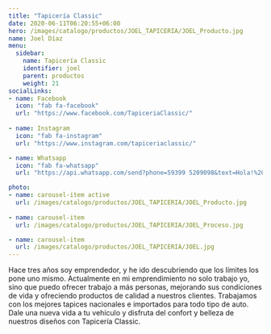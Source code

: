 ```yaml
---
title: "Tapicería Classic"
date: 2020-06-11T06:20:55+06:00
hero: /images/catalogo/productos/JOEL_TAPICERIA/JOEL_Producto.jpg
name: Joel Díaz
menu:
  sidebar:
    name: Tapicería Classic
    identifier: joel
    parent: productos
    weight: 21
socialLinks:
- name: Facebook
  icon: "fab fa-facebook"
  url: "https://www.facebook.com/TapiceriaClassic/"
  
- name: Instagram
  icon: "fab fa-instagram"
  url: "https://www.instagram.com/tapiceriaclassic/"

- name: Whatsapp
  icon: "fab fa-whatsapp"
  url: "https://api.whatsapp.com/send?phone=59399 5209098&text=Hola!%20quiero%20apoyar%20tu%20emprendimiento"

photo:
- name: carousel-item active
  url: /images/catalogo/productos/JOEL_TAPICERIA/JOEL_Producto.jpg
  
- name: carousel-item
  url: /images/catalogo/productos/JOEL_TAPICERIA/JOEL_Proceso.jpg

- name: carousel-item
  url: /images/catalogo/productos/JOEL_TAPICERIA/JOEL.jpg
---
```


Hace tres años soy emprendedor, y he ido descubriendo que los límites los pone uno mismo.
Actualmente en mi emprendimiento no solo trabajo yo, sino que puedo ofrecer trabajo a más
personas, mejorando sus condiciones de vida y ofreciendo productos de calidad a nuestros
clientes. Trabajamos con los mejores tapices nacionales e importados para todo tipo de auto. Dale una nueva vida a tu vehículo y disfruta del confort y belleza de nuestros diseños con Tapicería
Classic.